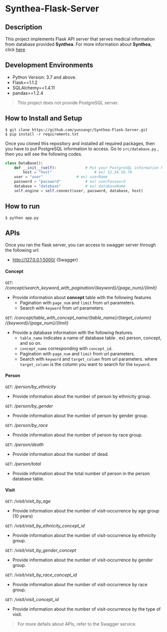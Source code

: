 # Synthea-Flask-Server

## Description
This project implements Flask API server that serves medical information from database provided **Synthea**.
For more information about **Synthea**, click [here](https://synthetichealth.github.io/synthea/)

## Development Environments
- Python Version: 3.7 and above.
- Flask==1.1.2
- SQLAlchemy==1.4.11
- pandas==1.2.4
> This project does not provide PostgreSQL server. 

## How to Install and Setup
```
$ git clone https://github.com/yunsangr/Synthea-Flask-Server.git
$ pip install -r requirements.txt
```
Once you cloned this repository and installed all required packages, then you have to put PostgreSQL information to access.
Go to `src/database.py` , then you will see the following codes.
```python
class DataBase():  
    def __init__(self):  			# Put your PostgreSQL information here.
        host = "host"            		# ex) 12.34.56.78
	user = "user"  				# ex) userName
	password = "password"  			# ex) userPassword
	database = "database"  			# ex) databaseName
	self.engine = self.connect(user, password, database, host)
```

## How to run
```
$ python app.py
```

## APIs 
Once you ran the flask server, you can access to swagger server through the following url:
- http://127.0.0.1:5000/	(Swagger)


#### Concept

`GET`:  */concept/search_keyword_with_pagination/{keyword}/{page_num}/{limit}*

-  Provide information about **concept** table  with the following features
	- Pagination with `page_num` and `limit` from url parameters.
	- Search with `keyword` from url parameters.


`GET`:   */concept​/table_with_concept_name​/{table_name}​/{target_column}​/{keyword}​/{page_num}​/{limit}*
			
- Provide a database information with the following features.
	-  `table_name` indicates a name of database table . ex) person, concept, and so on.
	-  `concept_name` corresponding with `concept_id`.
	- Pagination with `page_num` and `limit` from url parameters.
	- Search with `keyword` and `target_column` from url parameters. where `target_column` is the column you want to search for the `keyword`.

#### Person
`GET`:  */person/by_ethnicity*
- Provide information about the number of person by ethnicity group.

`GET`:  */person/by_gender*
- Provide information about the number of person by gender group.

`GET`:  */person/by_race*
- Provide information about the number of person by race group.

`GET`:  */person/death*
- Provide information about the number of dead.

`GET`:  */person/total*
- Provide information about the total number of person in the person database table.

####  Visit
`GET`:  */visit/visit_by_age*
- Provide information about the number of visit-occurrence by age group (10 years)

`GET`:  */visit/visit_by_ethnicity_concept_id*
- Provide information about the number of visit-occurrence by ethnicity group.

`GET`:  */visit/visit_by_gender_concept*
- Provide information about the number of visit-occurrence by gender group.

`GET`:  */visit/visit_by_race_concept_id*
- Provide information about the number of visit-occurrence by race group.

`GET`:  */visit/visit_concept_id*
- Provide information about the number of visit-occurrence by the type of visit.

> For more defails about APIs,  refer to the Swagger service.


